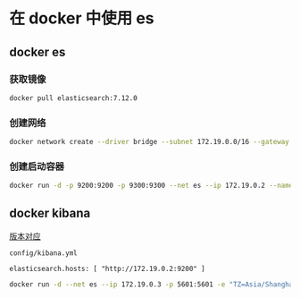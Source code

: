 # 在 docker 中使用 es

## docker es

### 获取镜像

```bash
docker pull elasticsearch:7.12.0
```

### 创建网络

```bash
docker network create --driver bridge --subnet 172.19.0.0/16 --gateway 172.19.0.1 es
```

### 创建启动容器

```bash
docker run -d -p 9200:9200 -p 9300:9300 --net es --ip 172.19.0.2 --name es -e ES_JAVA_POTS="-Xms256m -Xmx256m" -e "discovery.type=single-node" -e "TZ=Asia/Shanghai" elasticsearch:7.12.0
```

## docker kibana

[版本对应](https://www.elastic.co/cn/support/matrix#matrix_compatibility)

`config/kibana.yml`

```text
elasticsearch.hosts: [ "http://172.19.0.2:9200" ]
```

```bash
docker run -d --net es --ip 172.19.0.3 -p 5601:5601 -e "TZ=Asia/Shanghai" -e "ELASTICSEARCH_HOSTS=http://172.19.0.2:9200" --name kibana kibana:7.12.0
```
